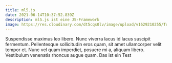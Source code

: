 ```yaml
---
title: ml5.js
date: 2021-06-14T10:37:52.839Z
description: ml5.js ist eine JS-Framework
image: https://res.cloudinary.com/dt5cqs0lv/image/upload/v1629210255/Tutorials/ezgif.com-resize_gvet1d.gif
---
```

Suspendisse maximus leo libero. Nunc viverra lacus id lacus suscipit fermentum. Pellentesque sollicitudin eros quam, sit amet ullamcorper velit tempor et. Nunc vel quam imperdiet, posuere mi a, aliquam libero. Vestibulum venenatis rhoncus augue quam. Das ist ein Test